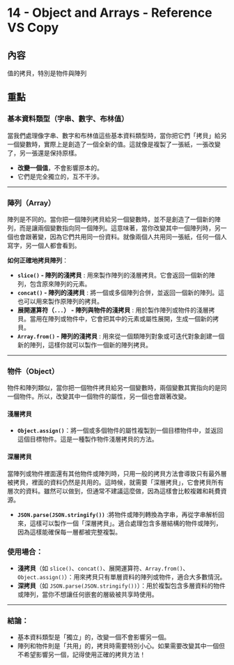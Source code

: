 # 14 - Object and Arrays - Reference VS Copy

## 內容
值的拷貝，特別是物件與陣列

## 重點

### 基本資料類型（字串、數字、布林值）
當我們處理像字串、數字和布林值這些基本資料類型時，當你把它們「拷貝」給另一個變數時，實際上是創造了一個全新的值。這就像是複製了一張紙，一張改變了，另一張還是保持原樣。

- **改變一個值**，不會影響原本的。
- 它們是完全獨立的，互不干涉。

---

### 陣列（Array）
陣列是不同的。當你把一個陣列拷貝給另一個變數時，並不是創造了一個新的陣列，而是讓兩個變數指向同一個陣列。這意味著，當你改變其中一個陣列時，另一個也會跟著變，因為它們共用同一份資料。就像兩個人共用同一張紙，任何一個人寫字，另一個人都會看到。

**如何正確地拷貝陣列**：
- **`slice()` - 陣列的淺拷貝** : 用來製作陣列的淺層拷貝。它會返回一個新的陣列，包含原來陣列的元素。
- **`concat()` - 陣列的淺拷貝** : 將一個或多個陣列合併，並返回一個新的陣列。這也可以用來製作原陣列的拷貝。
- **展開運算符（`...`） - 陣列與物件的淺拷貝** : 用於製作陣列或物件的淺層拷貝。當用在陣列或物件中，它會把其中的元素或屬性展開，生成一個新的拷貝。
- **`Array.from()` - 陣列的淺拷貝** : 用來從一個類陣列對象或可迭代對象創建一個新的陣列，這樣你就可以製作一個新的陣列拷貝。

---

### 物件（Object）
物件和陣列類似，當你把一個物件拷貝給另一個變數時，兩個變數其實指向的是同一個物件。所以，改變其中一個物件的屬性，另一個也會跟著改變。

#### 淺層拷貝
- **`Object.assign()`**：將一個或多個物件的屬性複製到一個目標物件中，並返回這個目標物件。這是一種製作物件淺層拷貝的方法。

#### 深層拷貝
當陣列或物件裡面還有其他物件或陣列時，只用一般的拷貝方法會導致只有最外層被拷貝，裡面的資料仍然是共用的。這時候，就需要「深層拷貝」，它會拷貝所有層次的資料。雖然可以做到，但通常不建議這麼做，因為這樣會比較複雜和耗費資源。
- **`JSON.parse(JSON.stringify())`** :將物件或陣列轉換為字串，再從字串解析回來，這樣可以製作一個「深層拷貝」。適合處理包含多層結構的物件或陣列，因為這樣能確保每一層都被完整複製。

### 使用場合：
- **淺拷貝**（如 `slice()`、`concat()`、展開運算符、`Array.from()`、`Object.assign()`）：用來拷貝只有單層資料的陣列或物件，適合大多數情況。
- **深拷貝**（如 `JSON.parse(JSON.stringify())`）：用於複製包含多層資料的物件或陣列，當你不想讓任何嵌套的層級被共享時使用。

---
### 結論：
- 基本資料類型是「獨立」的，改變一個不會影響另一個。
- 陣列和物件則是「共用」的，拷貝時需要特別小心。如果需要改變其中一個但不希望影響另一個，記得使用正確的拷貝方法！

